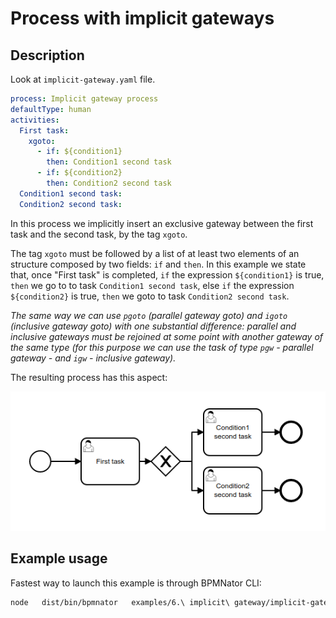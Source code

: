 # Process with implicit gateways

## Description

Look at `implicit-gateway.yaml` file.

```YAML
process: Implicit gateway process
defaultType: human
activities:
  First task:
    xgoto:
      - if: ${condition1}
        then: Condition1 second task
      - if: ${condition2}
        then: Condition2 second task
  Condition1 second task:
  Condition2 second task:
```

In this process we implicitly insert an exclusive gateway between the first task and the second task, by the tag `xgoto`.

The tag `xgoto` must be followed by a list of at least two elements of an structure composed by two fields: `if` and `then`. In this example we state that, once "First task" is completed, `if` the expression `${condition1}` is true, `then` we go to to task `Condition1 second task`, else `if` the expression `${condition2}` is true, `then` we goto to task `Condition2 second task`.

_The same way we can use `pgoto` (parallel gateway goto) and `igoto` (inclusive gateway goto) with one substantial difference: parallel and inclusive gateways must be rejoined at some point with another gateway of the same type (for this purpose we can use the task of type `pgw` - parallel gateway - and `igw` - inclusive gateway)._

The resulting process has this aspect:

![Implicit gateway](implicit-gateway.png?raw=true)

## Example usage
Fastest way to launch this example is through BPMNator CLI:

```BASH
node   dist/bin/bpmnator   examples/6.\ implicit\ gateway/implicit-gateway.yaml   examples/6.\ implicit\ gateway/implicit-gateway.bpmn
```